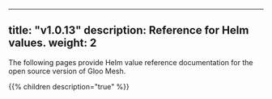
---
title: "v1.0.13"
description: Reference for Helm values. 
weight: 2
---

The following pages provide Helm value reference documentation for the open source version of Gloo Mesh.

{{% children description="true" %}}
